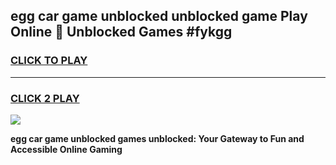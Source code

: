 
## egg car game unblocked unblocked game Play Online 👋 Unblocked Games #fykgg
<h3>
<a href="https://premium.freeplayer.one?title=egg_car_game_unblocked&ref=21F">CLICK TO PLAY</a></h3>
<hr>

<h3>
<a href="https://premium.freeplayer.one?title=egg_car_game_unblocked&ref=21F">CLICK 2 PLAY</a>
  
</h3>

<a href="https://premium.freeplayer.one?title=egg_car_game_unblocked&ref=21F/"><img src="https://clearcache.store/games.png"></a>


**egg car game unblocked games unblocked: Your Gateway to Fun and Accessible Online Gaming**
